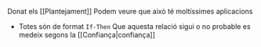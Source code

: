 Donat els [[Plantejament]] Podem veure que això té moltíssimes aplicacions

- Totes són de format `If-Then`
Que aquesta relació sigui o no probable es medeix segons la [[Confiança|confiança]]
